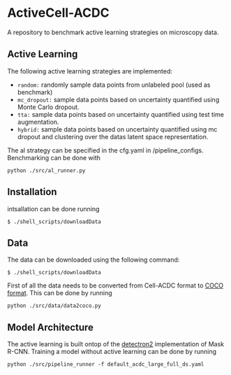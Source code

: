 # ActiveCell-ACDC
A repository to benchmark active learning strategies on microscopy data.

## Active Learning
The following active learning strategies are implemented:
- `random:` randomly sample data points from unlabeled pool (used as benchmark)
- `mc_dropout:` sample data points based on uncertainty quantified using Monte Carlo dropout.
- `tta:` sample data points based on uncertainty quantified using test time augmentation.
- `hybrid:` sample data points based on uncertainty quantified using mc dropout and clustering over the datas latent space representation.

The al strategy can be specified in the cfg.yaml in /pipeline_configs. Benchmarking can be done with
```console
python ./src/al_runner.py
```

## Installation
intsallation can be done running
```console
$ ./shell_scripts/downloadData
```

## Data 
The data can be downloaded using the following command:
```console
$ ./shell_scripts/downloadData
```

First of all the data needs to be converted from Cell-ACDC format to [COCO format](https://cocodataset.org/#format-data). This can be done by running

```console
python ./src/data/data2coco.py
```


## Model Architecture
The active learning is built ontop of the [detectron2](https://github.com/facebookresearch/detectron2) implementation of Mask R-CNN. Training a model without active learning can be done by running
```console
python ./src/pipeline_runner -f default_acdc_large_full_ds.yaml
```

